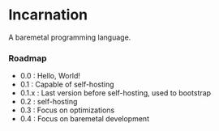 # Incarnation

A baremetal programming language.

### Roadmap

- 0.0   : Hello, World!
- 0.1   : Capable of self-hosting
- 0.1.x : Last version before self-hosting, used to bootstrap
- 0.2   : self-hosting
- 0.3   : Focus on optimizations
- 0.4   : Focus on baremetal development
